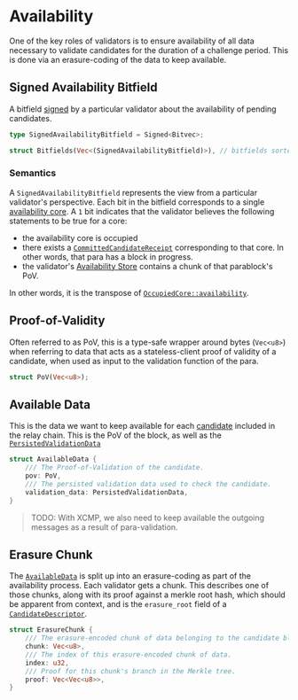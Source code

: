 # Availability

One of the key roles of validators is to ensure availability of all data necessary to validate
candidates for the duration of a challenge period. This is done via an erasure-coding of the data to keep available.

## Signed Availability Bitfield

A bitfield [signed](backing.md#signed-wrapper) by a particular validator about the availability of pending candidates.


```rust
type SignedAvailabilityBitfield = Signed<Bitvec>;

struct Bitfields(Vec<(SignedAvailabilityBitfield)>), // bitfields sorted by validator index, ascending
```

### Semantics

A `SignedAvailabilityBitfield` represents the view from a particular validator's perspective. Each bit in the bitfield corresponds to a single [availability core](../runtime-api/availability-cores.md). A `1` bit indicates that the validator believes the following statements to be true for a core:

- the availability core is occupied
- there exists a [`CommittedCandidateReceipt`](candidate.html#committed-candidate-receipt) corresponding to that core. In other words, that para has a block in progress.
- the validator's [Availability Store](../node/utility/availability-store.md) contains a chunk of that parablock's PoV.

In other words, it is the transpose of [`OccupiedCore::availability`](../runtime-api/availability-cores.md).

## Proof-of-Validity

Often referred to as PoV, this is a type-safe wrapper around bytes (`Vec<u8>`) when referring to data that acts as a stateless-client proof of validity of a candidate, when used as input to the validation function of the para.

```rust
struct PoV(Vec<u8>);
```


## Available Data

This is the data we want to keep available for each [candidate](candidate.md) included in the relay chain. This is the PoV of the block, as well as the [`PersistedValidationData`](candidate.md#persistedvalidationdata)

```rust
struct AvailableData {
    /// The Proof-of-Validation of the candidate.
    pov: PoV,
    /// The persisted validation data used to check the candidate.
    validation_data: PersistedValidationData,
}
```

> TODO: With XCMP, we also need to keep available the outgoing messages as a result of para-validation.

## Erasure Chunk

The [`AvailableData`](#availabledata) is split up into an erasure-coding as part of the availability process. Each validator gets a chunk. This describes one of those chunks, along with its proof against a merkle root hash, which should be apparent from context, and is the `erasure_root` field of a [`CandidateDescriptor`](candidate.md#candidatedescriptor).


```rust
struct ErasureChunk {
    /// The erasure-encoded chunk of data belonging to the candidate block.
    chunk: Vec<u8>,
    /// The index of this erasure-encoded chunk of data.
    index: u32,
    /// Proof for this chunk's branch in the Merkle tree.
    proof: Vec<Vec<u8>>,
}
```

